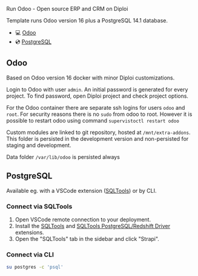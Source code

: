 Run Odoo - Open source ERP and CRM on Diploi

Template runs Odoo version 16 plus a PostgreSQL 14.1 database.

- 💻 [Odoo](https://www.odoo.com/)
- 💿 [PostgreSQL](https://www.postgresql.org)

## Odoo

Based on Odoo version 16 docker with minor Diploi customizations.

Login to Odoo with user `admin`. An initial password is generated for every project. To find password, open Diploi project and check project options.

For the Odoo container there are separate ssh logins for users `odoo` and `root`. For security reasons there is no `sudo` from odoo to root. However 
it is possible to restart odoo using command `supervistoctl restart odoo`

Custom modules are linked to git repository, hosted at `/mnt/extra-addons`. This folder is persisted 
in the development version and non-persisted for staging and development.

Data folder `/var/lib/odoo` is persisted always


## PostgreSQL

Available eg. with a VSCode extension ([SQLTools](https://marketplace.visualstudio.com/items?itemName=mtxr.sqltools)) or by CLI.

### Connect via SQLTools

1. Open VSCode remote connection to your deployment.
2. Install the [SQLTools](https://marketplace.visualstudio.com/items?itemName=mtxr.sqltools) and [SQLTools PostgreSQL/Redshift Driver](https://marketplace.visualstudio.com/items?itemName=mtxr.sqltools-driver-pg) extensions.
3. Open the "SQLTools" tab in the sidebar and click "Strapi".

### Connect via CLI

```bash
su postgres -c 'psql'
```

